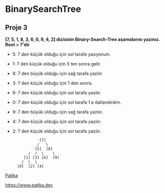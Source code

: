 # BinarySearchTree

## Proje 3

**[7, 5, 1, 8, 3, 6, 0, 9, 4, 2] dizisinin Binary-Search-Tree aşamalarını yazınız.**
**Root = 7'dir**

- 5: 7 den küçük olduğu için sol tarafa yazıyorum.

- 1: 7 den küçük olduğu için 5 ten sonra gelir.

- 8: 7 den büyük olduğu için sağ tarafa yazılır.

- 3: 7 den küçük olduğu için 1 den sonra.

- 6: 7 den küçük olduğu için sol tarafa yazılır.

- 0: 7 den küçük olduğu için sol tarafa 1 e dallandırdım.
 
- 9: 7 den büyük olduğu için sağ tarafa yazılır.

- 4: 7 den küçük olduğu için sol tarafa yazılır.

- 2: 7 den küçük olduğu için sol tarafa yazılır.


                  [7]
                 /   \
                [5]  [8]
             /  /  \    \
           [1] [3] [6]  [9]
          /  \  \          
        [0]  [2] [4] 

[Patika](https://www.patika.dev)

https://www.patika.dev
